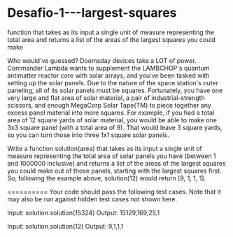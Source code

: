 # Desafio-1---largest-squares
function that takes as its input a single unit of measure representing the total area and returns a list of the areas of the largest squares you could make

Who would've guessed? Doomsday devices take a LOT of power. Commander Lambda wants to supplement the LAMBCHOP's quantum  antimatter reactor core with solar arrays, and you've been tasked with setting up the solar panels.  Due to the nature of the space station's outer paneling, all of its solar panels must be squares. Fortunately, you have one very large and flat area of solar material, a pair of industrial-strength scissors, and enough MegaCorp Solar Tape(TM) to piece together any excess panel material into more squares. For example, if you had a total area of 12 square yards of solar material, you would be able to make one 3x3 square panel (with a total area of 9). That would leave 3 square yards, so you can turn those into three 1x1 square solar panels.

Write a function solution(area) that takes as its input a single unit of measure representing the total area of solar panels  you have (between 1 and 1000000 inclusive) and returns a list of the areas of the largest squares you could make out of those  panels, starting with the largest squares first. So, following the example above, solution(12) would return [9, 1, 1, 1].

==========
Your code should pass the following test cases.
Note that it may also be run against hidden test cases not shown here.

Input:
solution.solution(15324)
Output:
    15129,169,25,1

Input:
solution.solution(12)
Output:
    9,1,1,1
